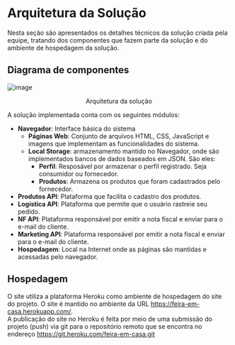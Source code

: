 # Arquitetura da Solução

Nesta seção são apresentados os detalhes técnicos da solução criada pela equipe, tratando dos componentes que fazem parte da solução e do ambiente de hospedagem da solução.

## Diagrama de componentes

![image](https://user-images.githubusercontent.com/100173177/164561918-2355c1e3-99c1-40d2-8253-c05b230b8fa2.png)
<center>Arquitetura da solução</center>

A solução implementada conta com os seguintes módulos:
- **Navegador**: Interface básica do sistema  
  - **Páginas Web**: Conjunto de arquivos HTML, CSS, JavaScript e imagens que implementam as funcionalidades do sistema.
   - **Local Storage**: armazenamento mantido no Navegador, onde são implementados bancos de dados baseados em JSON. São eles: 
     - **Perfil**: Resposável por armazenar o perfil registrado. Seja consumidor ou fornecedor. 
     - **Produtos**: Armazena os produtos que foram cadastrados pelo fornecedor. 
 - **Produtos API**: Plataforma que facilita o cadastro dos produtos.
 - **Logística API**: Plataforma que permite que o usuário rastreie seu pedido.  
 - **NF API**: Plataforma responsável por emitir a nota fiscal e enviar para o e-mail do cliente.
 - **Marketing API**: Plataforma responsável por emitir a nota fiscal e enviar para o e-mail do cliente.
 - **Hospedagem**: Local na Internet onde as páginas são mantidas e acessadas pelo navegador.

## Hospedagem

O site utiliza a plataforma Heroku como ambiente de hospedagem do site do projeto. O site é mantido no ambiente da URL https://feira-em-casa.herokuapp.com/.  
A publicação do site no Heroku é feita por meio de uma submissão do projeto (push) via git para o repositório remoto que se encontra no endereço
https://git.heroku.com/feira-em-casa.git
